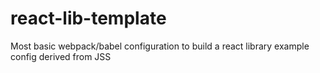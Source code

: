 # react-lib-template

Most basic webpack/babel configuration to build a react library
example config derived from JSS
